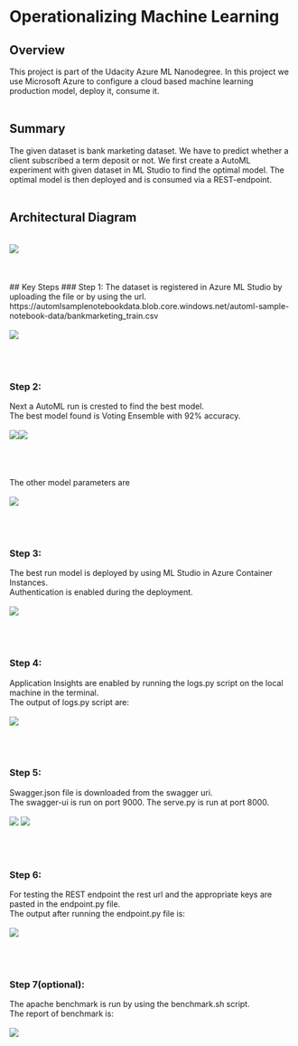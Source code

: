 # Operationalizing Machine Learning

## Overview
This project is part of the Udacity Azure ML Nanodegree. In this project we use Microsoft Azure to configure a cloud based machine learning production model, deploy it, consume it.
<br><br>
## Summary 
The given dataset is bank marketing dataset.  We have to predict whether a client subscribed a term deposit or not. We first create a AutoML experiment with given dataset in ML Studio to find the optimal model. The optimal model is then deployed and is consumed via a REST-endpoint.
<br><br>

## Architectural Diagram
<br>
<img src ="Screenshots/block.png">
<br><br>
<br><br>
## Key Steps
### Step 1:
The dataset is registered in Azure ML Studio by uploading the file or by using the url.<br>
https://automlsamplenotebookdata.blob.core.windows.net/automl-sample-notebook-data/bankmarketing_train.csv<br>
<br>
<img src ="Screenshots/aml dataset.png">
<br><br>
<br><br>

### Step 2:
Next a AutoML run is crested to find the best model.<br>
The best model found is Voting Ensemble with 92% accuracy.<br>
<br>
<img src ="Screenshots/aml runcomp.png"><img src ="Screenshots/aml bestmodel.png"><br>
<br><br><br><br>
The other model parameters are<br><br>
<img src ="Screenshots/bestmodel param.png">
<br><br>
<br><br>

### Step 3:
The best run model is deployed by using ML Studio in Azure Container Instances.<br>
Authentication is enabled during the deployment.<br>
<br>
<img src ="Screenshots/aml deploy.png">
<br><br>
<br><br>

### Step 4:
Application Insights are enabled by running the logs.py script on the local machine in the terminal.<br>
The output of logs.py script are:<br><br>
<img src ="Screenshots/logs execute.png">
<br><br>
<br><br>

### Step 5:
Swagger.json file is downloaded from the swagger uri.<br>
The swagger-ui is run on port 9000. The serve.py is run at port 8000.<br>
<br>
<img src ="Screenshots/swagger.png">
<img src ="Screenshots/swagger2.png">
<br><br>
<br><br>

### Step 6:
For testing the REST endpoint the rest url and the appropriate keys are pasted in the endpoint.py file.<br>
The output after running the endpoint.py file is:<br><br>
<img src ="Screenshots/endpoint execution.png">
<br><br>
<br><br>

### Step 7(optional):
The apache benchmark is run by using the benchmark.sh script.<br>
The report of benchmark is:<br><br>
<img src ="Screenshots/benchmark.png">


